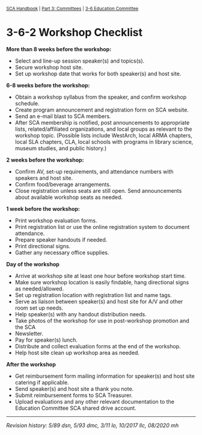 <sup>[SCA Handbook](/sca-handbook/index.html) | [Part 3: Committees](../03_committees/index.html) | [3-6 Education Committee](../03_committees/03-06_education.html)</sup> 

# 3-6-2 Workshop Checklist

**More than 8 weeks before the workshop:**
- Select and line-up session speaker(s) and topics(s).
- Secure workshop host site.
- Set up workshop date that works for both speaker(s) and host site.

**6-8 weeks before the workshop:**
- Obtain a workshop syllabus from the speaker, and confirm workshop schedule.
- Create program announcement and registration form on SCA website.
- Send an e-mail blast to SCA members.
- After SCA membership is notified, post announcements to appropriate lists, related/affiliated organizations, and local groups as relevant to the workshop topic. (Possible lists include WestArch, local ARMA chapters, local SLA chapters, CLA, local schools with programs in library science, museum studies, and public history.)

**2 weeks before the workshop:**
- Confirm AV, set-up requirements, and attendance numbers with speakers and host site.
- Confirm food/beverage arrangements.
- Close registration unless seats are still open. Send announcements about available workshop seats as needed.

**1 week before the workshop:**
- Print workshop evaluation forms.
- Print registration list or use the online registration system to document attendance.
- Prepare speaker handouts if needed.
- Print directional signs.
- Gather any necessary office supplies.

**Day of the workshop**
- Arrive at workshop site at least one hour before workshop start time.
- Make sure workshop location is easily findable, hang directional signs as needed/allowed.
- Set up registration location with registration list and name tags.
- Serve as liaison between speaker(s) and host site for A/V and other room set up needs.
- Help speaker(s) with any handout distribution needs.
- Take photos of the workshop for use in post-workshop promotion and the SCA
- Newsletter.
- Pay for speaker(s) lunch.
- Distribute and collect evaluation forms at the end of the workshop.
- Help host site clean up workshop area as needed.

**After the workshop**
- Get reimbursement form mailing information for speaker(s) and host site catering if applicable.
- Send speaker(s) and host site a thank you note.
- Submit reimbursement forms to SCA Treasurer.
- Upload evaluations and any other relevant documentation to the Education Committee SCA shared drive account.
 
 ***
 
_Revision history: 5/89 dsn, 5/93 dmc, 3/11 lo, 10/2017 llc, 08/2020 mh_
